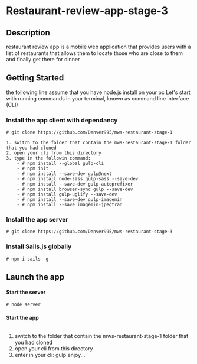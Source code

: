 # Restaurant-review-app-stage-3

## Description

restaurant review app is a mobile web application that provides users with a list of restaurants that allows them to locate those who are close to them and finally get there for dinner

## Getting Started
the following line assume that you have node.js install on your pc
Let's start with running commands in your terminal, known as command line interface (CLI)
### Install the app client with dependancy
```Clone the repository
# git clone https://github.com/Denver995/mws-restaurant-stage-1
```
```Install gulp and its dependencies
1. switch to the folder that contain the mws-restaurant-stage-1 folder that you had cloned
2. open your cli from this directory
3. type in the followin command:
	- # npm install --global gulp-cli
	- # npm init
	- # npm install --save-dev gulp@next
	- # npm install node-sass gulp-sass --save-dev
	- # npm install --save-dev gulp-autoprefixer
	- # npm install browser-sync gulp --save-dev
	- # npm install gulp-uglify --save-dev
	- # npm install --save-dev gulp-imagemin
	- # npm install --save imagemin-jpegtran
```
### Install the app server
```Clone the repository
# git clone https://github.com/Denver995/mws-restaurant-stage-3
```

### Install Sails.js globally
```Install sails global
# npm i sails -g
```
## Launch the app

#### Start the server 
```Start server
# node server
```
#### Start the app
```Start restaurant review app
```
1. switch to the folder that contain the mws-restaurant-stage-1 folder that you had cloned
2. open your cli from this directory
3. enter in your cli: gulp
enjoy...